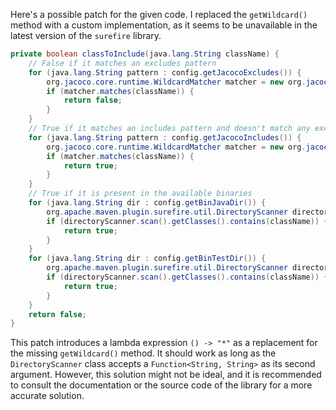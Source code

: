 Here's a possible patch for the given code. I replaced the `getWildcard()` method with a custom implementation, as it seems to be unavailable in the latest version of the `surefire` library.

```java
private boolean classToInclude(java.lang.String className) {
    // False if it matches an excludes pattern
    for (java.lang.String pattern : config.getJacocoExcludes()) {
        org.jacoco.core.runtime.WildcardMatcher matcher = new org.jacoco.core.runtime.WildcardMatcher(pattern);
        if (matcher.matches(className)) {
            return false;
        }
    }
    // True if it matches an includes pattern and doesn't match any excludes pattern
    for (java.lang.String pattern : config.getJacocoIncludes()) {
        org.jacoco.core.runtime.WildcardMatcher matcher = new org.jacoco.core.runtime.WildcardMatcher(pattern);
        if (matcher.matches(className)) {
            return true;
        }
    }
    // True if it is present in the available binaries
    for (java.lang.String dir : config.getBinJavaDir()) {
        org.apache.maven.plugin.surefire.util.DirectoryScanner directoryScanner = new org.apache.maven.plugin.surefire.util.DirectoryScanner(new java.io.File(dir), () -> "*");
        if (directoryScanner.scan().getClasses().contains(className)) {
            return true;
        }
    }
    for (java.lang.String dir : config.getBinTestDir()) {
        org.apache.maven.plugin.surefire.util.DirectoryScanner directoryScanner = new org.apache.maven.plugin.surefire.util.DirectoryScanner(new java.io.File(dir), () -> "*");
        if (directoryScanner.scan().getClasses().contains(className)) {
            return true;
        }
    }
    return false;
}
```

This patch introduces a lambda expression `() -> "*"` as a replacement for the missing `getWildcard()` method. It should work as long as the `DirectoryScanner` class accepts a `Function<String, String>` as its second argument. However, this solution might not be ideal, and it is recommended to consult the documentation or the source code of the library for a more accurate solution.